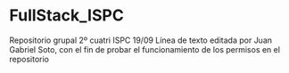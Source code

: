 # FullStack_ISPC
Repositorio grupal 2º cuatri ISPC
19/09 Línea de texto editada por Juan Gabriel Soto, con el fin de probar el funcionamiento de los permisos en el repositorio
